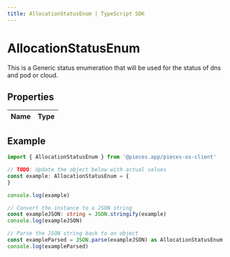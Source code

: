 ```yaml
---
title: AllocationStatusEnum | TypeScript SDK
---
```



# AllocationStatusEnum

This is a Generic status enumeration that will be used for the status of dns and pod or cloud.

## Properties

Name | Type
------------ | -------------

## Example

```typescript
import { AllocationStatusEnum } from '@pieces.app/pieces-os-client'

// TODO: Update the object below with actual values
const example: AllocationStatusEnum = {
}

console.log(example)

// Convert the instance to a JSON string
const exampleJSON: string = JSON.stringify(example)
console.log(exampleJSON)

// Parse the JSON string back to an object
const exampleParsed = JSON.parse(exampleJSON) as AllocationStatusEnum
console.log(exampleParsed)
```


